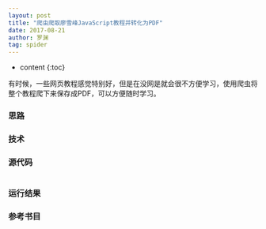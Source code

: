 ```yaml
---
layout: post
title: "爬虫爬取廖雪峰JavaScript教程并转化为PDF"
date: 2017-08-21
author: 罗渊
tag: spider
---
```

* content
{:toc}

有时候，一些网页教程感觉特别好，但是在没网是就会很不方便学习，使用爬虫将整个教程爬下来保存成PDF，可以方便随时学习。
### 思路


### 技术


### 源代码
``` python


```

### 运行结果

### 参考书目

